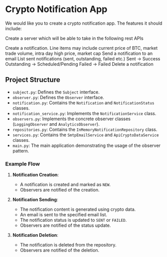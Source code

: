 # Crypto Notification App

We would like you to create a crypto notification app. The features it should include:

Create a server which will be able to take in the following rest APIs

Create a notification. Line items may include current price of BTC, market trade volume, intra day high price, market cap
Send a notification to an email List sent notifications (sent, outstanding, failed etc.)
Sent -> Success
Outstanding -> Scheduled/Pending
Failed -> Failed
Delete a notification

## Project Structure

- `subject.py`: Defines the `Subject` interface.
- `observer.py`: Defines the `Observer` interface.
- `notification.py`: Contains the `Notification` and `NotificationStatus` classes.
- `notification_service.py`: Implements the `NotificationService` class.
- `observers.py`: Implements the concrete observer classes (`LoggingObserver` and `AnalyticsObserver`).
- `repositories.py`: Contains the `InMemoryNotificationRepository` class.
- `services.py`: Contains the `SmtpEmailService` and `ApiCryptoDataService` classes.
- `main.py`: The main application demonstrating the usage of the observer pattern.


### Example Flow

1. **Notification Creation**:
   - A notification is created and marked as `NEW`.
   - Observers are notified of the creation.

2. **Notification Sending**:
   - The notification content is generated using crypto data.
   - An email is sent to the specified email list.
   - The notification status is updated to `SENT` or `FAILED`.
   - Observers are notified of the status update.

3. **Notification Deletion**:
   - The notification is deleted from the repository.
   - Observers are notified of the deletion.
